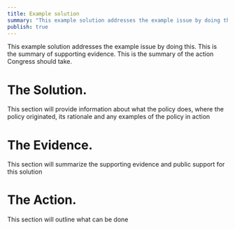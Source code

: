```yaml
---
title: Example solution
summary: "This example solution addresses the example issue by doing this. This is the summary of supporting evidence. This is the summary of the action Congress should take."
publish: true
---
```


This example solution addresses the example issue by doing this. This is the summary of supporting evidence. This is the summary of the action Congress should take.

# The Solution.

This section will provide information about what the policy does, where the policy originated, its rationale and any examples of the policy in action

# The Evidence.

This section will summarize the supporting evidence and public support for this solution

# The Action.

This section will outline what can be done

